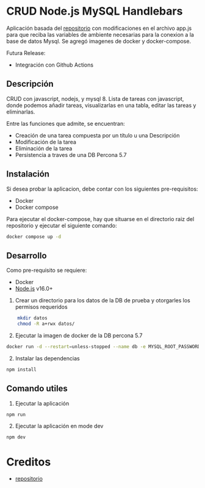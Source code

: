 # CRUD Node.js MySQL Handlebars

Aplicación basada del [repositorio](https://github.com/cornegramm/CRUDNodejsMySql/) con modificaciones en el archivo app.js para que reciba las variables de ambiente necesarias para la conexion a la base de datos Mysql. Se agregó imagenes de docker y docker-compose.

Futura Release:
- Integración con Github Actions


## Descripción

CRUD con javascript, nodejs, y mysql 8. Lista de tareas con javascript, donde podemos añadir tareas, visualizarlas en una tabla, editar las tareas y eliminarlas.

Entre las funciones que admite, se encuentran:

- Creación de una tarea compuesta por un título u una Descripción
- Modificación de la tarea
- Eliminación de la tarea
- Persistencia a traves de una DB Percona 5.7

## Instalación

Si desea probar la aplicacion, debe contar con los siguientes pre-requisitos:

- Docker
- Docker compose

Para ejecutar el docker-compose, hay que situarse en el directorio raiz del repositorio y ejecutar el siguiente comando:

```bash
docker compose up -d
```

## Desarrollo

Como pre-requisito se requiere:

- Docker
- [Node.js](https://nodejs.org/en/) v16.0+

1) Crear un directorio para los datos de la DB de prueba y otorgarles los permisos requeridos

```bash
    mkdir datos
    chmod -R a+rwx datos/
```

2) Ejecutar la imagen de docker de la DB percona 5.7

```bash
docker run -d --restart=unless-stopped --name db -e MYSQL_ROOT_PASSWORD=pass123 -v $(pwd)/datos:/var/lib/mysql -p3306:3306 aanzorena/percona-app-tareas:5.7
```

2) Instalar las dependencias

```bash
npm install
```
## Comando utiles

1) Ejecutar la aplicación

```bash
npm run
```

2) Ejecutar la aplicación en mode dev

```bash
npm dev
```

# Creditos
- [repositorio](https://github.com/cornegramm/CRUDNodejsMySql/)